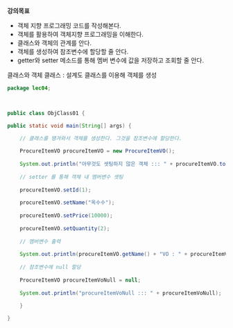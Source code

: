 **강의목표**
- 객체 지향 프로그래밍 코드를 작성해본다.
- 객체를 활용하여 객체지향 프로그래밍을 이해한다.
- 클래스와 객체의 관계를 안다.
- 객체를 생성하여 참조변수에 할당할 줄 안다.
- getter와 setter 메소드를 통해 멤버 변수에 값을 저장하고 조회할 줄 안다.

클래스와 객체
클래스 : 설계도
클래스를 이용해 객체를 생성

```java
package lec04;

  

public class ObjClass01 {

public static void main(String[] args) {

	// 클래스를 땡겨와서 객체를 생성한다. 그것을 참조변수에 할당한다.
	
	ProcureItemVO procureItemVO = new ProcureItemVO();
	
	System.out.println("아무것도 셋팅하지 않은 객체 ::: " + procureItemVO.toString());
	
	// setter 를 통해 객체 내 멤버변수 셋팅
	
	procureItemVO.setId(1);
	
	procureItemVO.setName("옥수수");
	
	procureItemVO.setPrice(10000);
	
	procureItemVO.setQuantity(2);
	
	// 멤버변수 출력
	
	System.out.println(procureItemVO.getName() + "VO : " + procureItemVO.toString());
	
	// 참조변수에 null 할당
	
	ProcureItemVO procureItemVoNull = null;
	
	System.out.println("procureItemVoNull ::: " + procureItemVoNull);
	
	}

}
```


